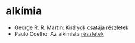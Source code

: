 # alkímia

- George R. R. Martin: Királyok csatája [részletek](_details/%7Bopf.creator%7D.md#id_418)
- Paulo Coelho: Az alkimista [részletek](_details/%7Bopf.creator%7D.md#id_261)